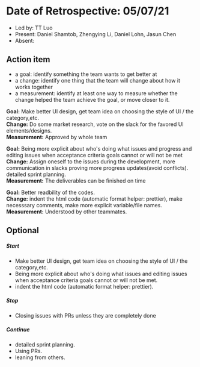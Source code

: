 # Date of Retrospective: 05/07/21

* Led by: TT Luo
* Present: Daniel Shamtob, Zhengying Li, Daniel Lohn, Jasun Chen 
* Absent: 


## Action item

* a goal: identify something the team wants to get better at
* a change: identify one thing that the team will change about how it works together
* a measurement: identify at least one way to measure whether the change helped the team achieve the goal, or move closer to it.

**Goal:** Make better UI design, get team idea on choosing the style of UI / the category,etc.\
**Change:** Do some market research, vote on the slack for the favored UI elements/designs.\
**Measurement:**  Approved by whole team

**Goal:** Being more explicit about who's doing what issues and progress and editing issues when acceptance criteria goals cannot or will not be met\
**Change:** Assign oneself to the issues during the development, more communication in slacks proving more progress updates(avoid conflicts).\
            detailed sprint planning.\
**Measurement:**  The deliverables can be finished on time

**Goal:** Better readbility of the codes.\
**Change:** indent the html code (automatic format helper: prettier), make necesssary comments, make more explicit variable/file names.\
**Measurement:**  Understood by other teammates.



## Optional

##### Start
- Make better UI design, get team idea on choosing the style of UI / the category,etc.
- Being more explicit about who's doing what issues and editing issues when acceptance criteria goals cannot or will not be met.
- indent the html code (automatic format helper: prettier).


##### Stop
- Closing issues with PRs unless they are completely done

##### Continue 
- detailed sprint planning.
- Using PRs.
- leaning from others.


